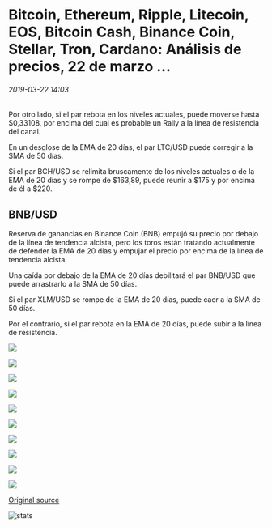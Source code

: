 # Bitcoin, Ethereum, Ripple, Litecoin, EOS, Bitcoin Cash, Binance Coin, Stellar, Tron, Cardano: Análisis de precios, 22 de marzo ...

###### 2019-03-22 14:03

Por otro lado, si el par rebota en los niveles actuales, puede moverse hasta $0,33108, por encima del cual es probable un Rally a la línea de resistencia del canal.

En un desglose de la EMA de 20 días, el par LTC/USD puede corregir a la SMA de 50 días.

Si el par BCH/USD se relimita bruscamente de los niveles actuales o de la EMA de 20 días y se rompe de $163,89, puede reunir a $175 y por encima de él a $220.

## BNB/USD

Reserva de ganancias en Binance Coin (BNB) empujó su precio por debajo de la línea de tendencia alcista, pero los toros están tratando actualmente de defender la EMA de 20 días y empujar el precio por encima de la línea de tendencia alcista.

Una caída por debajo de la EMA de 20 días debilitará el par BNB/USD que puede arrastrarlo a la SMA de 50 días.

Si el par XLM/USD se rompe de la EMA de 20 días, puede caer a la SMA de 50 días.

Por el contrario, si el par rebota en la EMA de 20 días, puede subir a la línea de resistencia.

![](https://s3.cointelegraph.com/storage/uploads/view/070792ccb2969f502ec3c2a8ccfc568c.png)

![](https://s3.cointelegraph.com/storage/uploads/view/447a008c919cccd35e12b1250da653a8.png)

![](https://s3.cointelegraph.com/storage/uploads/view/0f5b838d4c8eb7600905daa88fbd8774.png)

![](https://s3.cointelegraph.com/storage/uploads/view/f47ebe9baea58bca818262dfd1ed3a05.png)

![](https://s3.cointelegraph.com/storage/uploads/view/889ac38fc8831b50d478390c414f02b9.png)

![](https://s3.cointelegraph.com/storage/uploads/view/6f51e89a6cb96c7dda0b6322edaf99fa.png)

![](https://s3.cointelegraph.com/storage/uploads/view/5af0f59d88241e884ea61cda185d04de.png)

![](https://s3.cointelegraph.com/storage/uploads/view/4c9a2f0df27637841baf9cf16beac3d8.png)

![](https://s3.cointelegraph.com/storage/uploads/view/35703296738ca06a3a48aeeb56abbc34.png)

![](https://s3.cointelegraph.com/storage/uploads/view/9eb415b11fc1606992709fc46f7f5b8a.png)

[Original source](https://cointelegraph.com/news/bitcoin-ethereum-ripple-litecoin-eos-bitcoin-cash-binance-coin-stellar-tron-cardano-price-analysis-march-22)

![stats](https://c.statcounter.com/11760860/0/a89fa40b/1/ "stats")